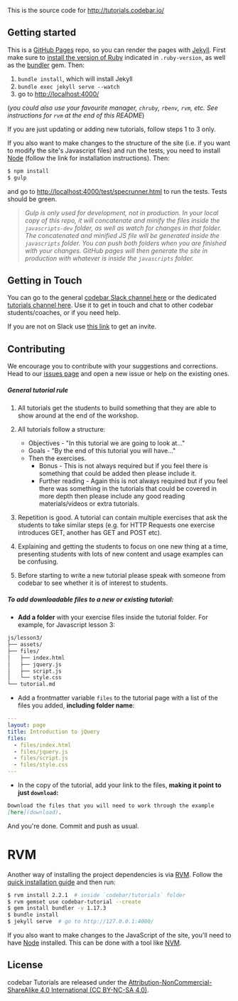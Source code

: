 This is the source code for <http://tutorials.codebar.io/>

## Getting started

This is a [GitHub Pages](https://pages.github.com/) repo, so you can render the pages with [Jekyll](https://jekyllrb.com/).
First make sure to [install the version of Ruby](https://www.ruby-lang.org/en/documentation/installation/)
indicated in `.ruby-version`, as well as the [bundler](https://bundler.io/) gem. Then:

1. `bundle install`, which will install Jekyll
2. `bundle exec jekyll serve --watch`
3. go to <http://localhost:4000/>

(*you could also use your favourite manager, `chruby`, `rbenv`, `rvm`, etc. See
instructions for `rvm` at the end of this README*)

If you are just updating or adding new tutorials, follow steps 1 to 3 only.

If you also want to make changes to the structure of the site (i.e. if you want
to modify the site's Javascript files) and run the tests, you need to install
[Node](https://nodejs.org/en/) (follow the link for installation
instructions). Then:

```bash
$ npm install
$ gulp
```

and go to <http://localhost:4000/test/specrunner.html> to run the tests. Tests should be green.

> *Gulp is only used for development, not in production. In your local copy of
> this repo, it will concatenate and minify the files inside the
> `javascripts-dev` folder, as well as watch for changes in that folder. The
> concatenated and minified JS file will be generated inside the `javascripts`
> folder. You can push both folders when you are finished with your changes.
> GitHub pages will then  generate the site in production with whatever is
> inside the `javascripts` folder.*

## Getting in Touch

You can go to the general [codebar Slack channel here](https://codebar.slack.com/messages/general/) or the
dedicated [tutorials channel here](https://codebar.slack.com/messages/tutorials/). Use it to get in touch
and chat to other codebar students/coaches, or if you need help.

If you are not on Slack use [this link](https://slack.codebar.io/) to get an invite.

## Contributing

We encourage you to contribute with your suggestions and corrections. Head to our
[issues page](https://github.com/codebar/tutorials/issues) and open a new issue or
help on the existing ones.


##### General tutorial rule

1. All tutorials get the students to build something that they are able to show around at the end of the workshop.

2. All tutorials follow a structure:
	* Objectives - "In this tutorial we are going to look at..."
	* Goals - "By the end of this tutorial you will have..."
	* Then the exercises.
        * Bonus - This is not always required but if you feel there is
          something that could be added then please include it.
        * Further reading - Again this is not always required but if you feel
          there was something in the tutorials that could be covered in more
          depth then please include any good reading materials/videos or extra
          tutorials.

3. Repetition is good. A tutorial can contain multiple exercises that ask the
   students to take similar steps (e.g. for HTTP Requests one exercise
   introduces GET, another has GET and POST etc).

4. Explaining and getting the students to focus on one new thing at a time,
   presenting students with lots of new content and usage examples can be
   confusing.

5. Before starting to write a new tutorial please speak with someone from
   codebar to see whether it is of interest to students.

##### To add downloadable files to a new or existing tutorial:

* **Add a folder** with your exercise files inside the tutorial folder. For example, for Javascript lesson 3:

```bash
js/lesson3/
├── assets/
├── files/
│   ├── index.html
│   ├── jquery.js
│   ├── script.js
│   └── style.css
└── tutorial.md
```

- Add a frontmatter variable `files` to the tutorial page with a list of the files you added, **including folder name**:

```yaml
---
layout: page
title: Introduction to jQuery
files:
  - files/index.html
  - files/jquery.js
  - files/script.js
  - files/style.css
---
```

- In the copy of the tutorial, add your link to the files, **making it point to just `download`:**


```markdown
Download the files that you will need to work through the example
[here](download).
```

And you're done. Commit and push as usual.

# RVM

Another way of installing the project dependencies is via [RVM](https://rvm.io/rvm/install).
Follow the [quick installation guide](https://rvm.io/rvm/install#quick-guided-install) and then run:

```bash
$ rvm install 2.2.1  # inside `codebar/tutorials` folder
$ rvm gemset use codebar-tutorial --create
$ gem install bundler -v 1.17.3
$ bundle install
$ jekyll serve  # go to http://127.0.0.1:4000/
```

If you also want to make changes to the JavaScript of the site, you'll need to have
[Node](https://nodejs.org/en/) installed.
This can be done with a tool like [NVM](https://github.com/creationix/nvm).


## License

codebar Tutorials are released under the [Attribution-NonCommercial-ShareAlike 4.0 International (CC BY-NC-SA 4.0)](https://creativecommons.org/licenses/by-nc-sa/4.0/).
